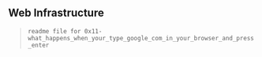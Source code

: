 ## Web Infrastructure

>`readme file for 0x11-what_happens_when_your_type_google_com_in_your_browser_and_press_enter`

